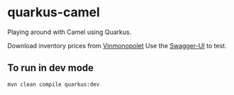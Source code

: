 # quarkus-camel
Playing around with Camel using Quarkus.

Download inventory prices from [Vinmonopolet](https://www.vinmonopolet.no/datadeling)
Use the [Swagger-UI](http://localhost:8080/swagger-ui/) to test.

## To run in dev mode
```
mvn clean compile quarkus:dev
```
